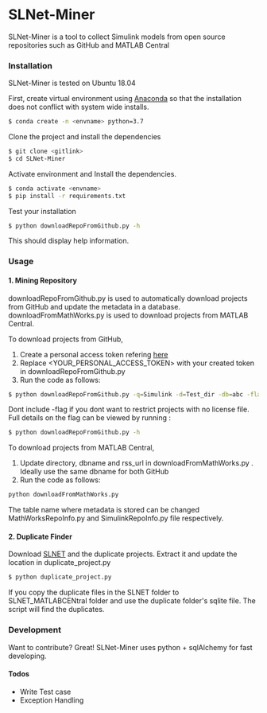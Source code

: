 # SLNet-Miner
SLNet-Miner is a tool to collect Simulink models from open source repositories such as GitHub and MATLAB Central

### Installation

SLNet-Miner is tested on Ubuntu 18.04 

First, create virtual environment using  [Anaconda] so that the installation does not conflict with system wide installs.
```sh
$ conda create -n <envname> python=3.7
```

Clone the project and install the dependencies
```sh
$ git clone <gitlink>
$ cd SLNet-Miner
```

Activate environment and Install the dependencies.
```sh
$ conda activate <envname>
$ pip install -r requirements.txt
```


Test your installation 
```sh
$ python downloadRepoFromGithub.py -h
```
This should display help information.

### Usage
#### 1. Mining Repository
downloadRepoFromGithub.py is used to automatically download projects from GitHub and update the metadata in a database.
downloadFromMathWorks.py is used to download projects from MATLAB Central.
 
 To download projects from GitHub, 
 1. Create a personal access token refering [here] 
 2. Replace <YOUR_PERSONAL_ACCESS_TOKEN> with your created token in  downloadRepoFromGithub.py
 3. Run the code as follows:
 ```sh
$ python downloadRepoFromGithub.py -q=Simulink -d=Test_dir -db=abc -flag=X
```
Dont include -flag if you dont want to restrict projects with no license file.
Full details on the flag can be viewed by running : 
```sh
$ python downloadRepoFromGithub.py -h
```

 To download projects from MATLAB Central, 
 1. Update directory, dbname and rss_url in downloadFromMathWorks.py . Ideally use the same dbname for both GitHub  
 2. Run the code as follows:
 ```sh
 python downloadFromMathWorks.py 
```


The table name where metadata is stored can be changed MathWorksRepoInfo.py and SimulinkRepoInfo.py file respectively.

#### 2. Duplicate Finder
Download [SLNET] and the duplicate projects. Extract it and update the location in duplicate_project.py
```sh
$ python duplicate_project.py
```
If you copy the duplicate files in the SLNET folder to SLNET_MATLABCENtral folder and use the duplicate folder's sqlite file. The script will find the duplicates. 

### Development

Want to contribute? Great!
SLNet-Miner uses python +  sqlAlchemy for fast developing.

#### Todos

 - Write Test case
 - Exception Handling


[//]: # (These are reference links used in the body of this note and get stripped out when the markdown processor does its job. There is no need to format nicely because it shouldn't be seen. Thanks SO - http://stackoverflow.com/questions/4823468/store-comments-in-markdown-syntax)
   [Anaconda]: <https://www.anaconda.com/distribution/>
   [SLNET]: <https://figshare.com/s/00cbee89eb96cddc259e>
[here]: <https://help.github.com/en/github/authenticating-to-github/creating-a-personal-access-token-for-the-command-line#creating-a-token>
